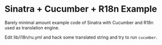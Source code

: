 Sinatra + Cucumber + R18n Example
=============================

Barely minimal amount example code of Sinatra with Cucumber and R18n used as translation engine.

Edit lib/i18n/ru.yml and hack some translated string and try to run `cucumber`.